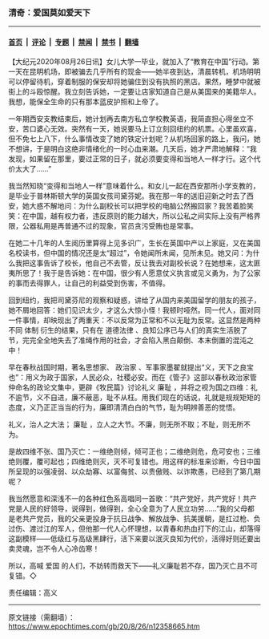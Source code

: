 ### 清奇：爱国莫如爱天下

---

#### [首页](../../../..?n12358665) &nbsp;|&nbsp; [评论](../../../../../epoch-comment?n12358665) &nbsp;|&nbsp; [专题](../../../../../epoch-special?n12358665) &nbsp;|&nbsp; [禁闻](../../../../../epoch-news?n12358665) &nbsp;|&nbsp; [禁书](../../../../../books?n12358665) &nbsp;|&nbsp; [翻墙](https://github.com/gfw-breaker/nogfw/blob/master/README.md?n12358665)


<div class="post_content" id="artbody" itemprop="articleBody">
 <!-- article content begin -->
 <p>
  【大纪元2020年08月26日讯】女儿大学一毕业，就加入了“教育在中国”行动。第一天在昆明机场，即被骗去几乎所有的现金——她半夜到达，清晨转机，机场明明可以停留待机，穿着制服的保安却将她骗住到没有执照的黑店。果然，睡梦中就被街上的斗殴惊醒。我立刻告诉她，一定要让店家知道自己是从美国来的美籍华人。我想，能保全生命的只有那本蓝皮护照和上帝了。
 </p>
 <p>
  一年期西安支教结束后，她计划再去南方私立学校教英语，我简直担心得坐立不安，苦口婆心无效。突然有一天，她说要马上订立刻回纽约的机票。心里虽欢喜，但不免七上八下，什么事情改变了她的铁定计划呢？从机场回家的路上，我问，她不想讲，于是明白这绝非情绪化的一时心血来潮。几天后，她才严肃地解释：“我发现，如果留在那里，要过正常的日子，就必须要变得和当地人一样才行。这个代价太大了……”
 </p>
 <p>
  我当然知晓“变得和当地人一样”意味着什么。和女儿一起在西安那所小学支教的，是毕业于普林斯顿大学的英国女孩司黛芬妮。我在那一年的送旧迎新之时去了西安，她大惑不解地问：为什么副校长可以把学校的电脑公然搬回家？我苦着脸笑笑：在中国，越有权力者，违反原则的能力越大，所以公私之间实际上没有严格界限，公器私用是再普通不过的现象，官员贪污受贿也是常事。
 </p>
 <p>
  在她二十几年的人生阅历里算得上见多识广，生长在英国中产以上家庭，又在美国名校读书，但中国的情况还是太“超过”，令她闻所未闻，见所未见。她又问：为什么我把这事告诉了校长，他自己不去管，反让我去对副校长说？在她想来，这太匪夷所思了！我于是告诉她：在中国，很少有人愿意仗义执言或见义勇为，为了公家的事而去得罪人，让自己的利益受到伤害，不值得。
 </p>
 <p>
  回到纽约，我把司黛芬尼的观察和疑惑，讲给了从国内来美国留学的朋友的孩子，她不屑地回答：她们见识太少，才这么大惊小怪！我顿时哑然。同一代人，面对同一件事情，却映现出了两重天：不以反常为正常和不以无耻为反常。这显然是两种不同
  <ok href="https://www.epochtimes.com/gb/tag/%E4%BD%93%E5%88%B6.html">
   体制
  </ok>
  衍生的结果，只有在
  <ok href="https://www.epochtimes.com/gb/tag/%E9%81%93%E5%BE%B7%E6%B3%95%E5%BE%8B.html">
   道德法律
  </ok>
  、良知公序已与人们的真实生活脱了节，完完全全地失去了准绳作用的社会，才会陷入黑白颠倒、本末倒置的混沌之中！
 </p>
 <p>
  早在春秋战国时期，著名思想家、
  <ok href="https://www.epochtimes.com/gb/tag/%E6%94%BF%E6%B2%BB%E5%AE%B6.html">
   政治家
  </ok>
  、军事家墨翟就提出“义，天下之良宝也”：用义为政于国家，人民必众，社稷必安。而在《管子》这部以春秋政治家管仲命名的政论文集中，更辟《牧民篇》讨论礼义
  <ok href="https://www.epochtimes.com/gb/tag/%E5%BB%89%E8%80%BB.html">
   廉耻
  </ok>
  ，并将之视为国之四维：礼不逾节，义不自进，廉不蔽恶，耻不从枉。用我们现在的话说，礼就是规规矩矩的态度，义乃正正当当的行为，廉即清清白白的气节，耻为明辨善恶的觉悟。
 </p>
 <p>
  礼义，治人之大法；
  <ok href="https://www.epochtimes.com/gb/tag/%E5%BB%89%E8%80%BB.html">
   廉耻
  </ok>
  ，立人之大节。不廉，则无所不取；不耻，则无所不为。
 </p>
 <p>
  是故四维不张、国乃灭亡：一维绝则倾，倾可正也；二维绝则危，危可安也；三维绝则覆，覆可起也；四维绝则灭，灭不可复错也。用这样的标准来诊断，今日中国所呈现的以强凌弱、以众劫寡、以富侮贫、以贵傲贱、以诈欺愚，已经到了第几期呢？
 </p>
 <p>
  我当然愿意和深浅不一的各种红色系高唱同一首歌：“共产党好，共产党好！共产党是人民的好领导，说得到，做得到，全心全意为了人民立功劳……”我的父母都是老共产党员，我的父亲更投身于抗日战争、解放战争、抗美援朝，是扛过枪、负过伤、渡过江的军人，但他那一代人心怀理想，以青春和热血打下的江山，却落得这副模样——低级红与高级黑肆行，活下来要以泯灭良知为代价，活得好则还要出卖灵魂，岂不令人心冷齿寒！
 </p>
 <p>
  所以，高喊
  <ok href="https://www.epochtimes.com/gb/tag/%E7%88%B1%E5%9B%BD.html">
   爱国
  </ok>
  的人们，不妨转而救天下——礼义廉耻若不存，国乃灭亡且不可复错。◇
 </p>
 <p>
  责任编辑：高义
 </p>
 <!-- article content end -->
 <div id="below_article_ad">
 </div>
</div>


---

原文链接（需翻墙）：https://www.epochtimes.com/gb/20/8/26/n12358665.htm